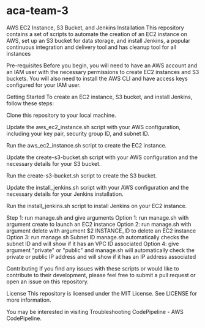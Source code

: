 # aca-team-3

AWS EC2 Instance, S3 Bucket, and Jenkins Installation
This repository contains a set of scripts to automate the creation of an EC2 instance on AWS, set up an S3 bucket for data storage, and install Jenkins, a popular continuous integration and delivery tool and has cleanup tool for all instances

Pre-requisites
Before you begin, you will need to have an AWS account and an IAM user with the necessary permissions to create EC2 instances and S3 buckets. You will also need to install the AWS CLI and have access keys configured for your IAM user.

Getting Started
To create an EC2 instance, S3 bucket, and install Jenkins, follow these steps:

Clone this repository to your local machine.

Update the aws_ec2_instance.sh script with your AWS configuration, including your key pair, security group ID, and subnet ID.

Run the aws_ec2_instance.sh script to create the EC2 instance.

Update the create-s3-bucket.sh script with your AWS configuration and the necessary details for your S3 bucket.

Run the create-s3-bucket.sh script to create the S3 bucket.

Update the install_jenkins.sh script with your AWS configuration and the necessary details for your Jenkins installation.

Run the install_jenkins.sh script to install Jenkins on your EC2 instance.

Step 1: run manage.sh and give arguments
Option 1: run manage.sh with argument create to launch an EC2 instance
Option 2: run manage.sh with argument delete with argument $2 INSTANCE_ID to delete an EC2 instance
Option 3: run manage.sh Subnet ID manage.sh automatically checks the subnet ID and will show if it has an VPC ID associated
Option 4: give argument "private" or "public" and manage.sh will automatically check the private or public IP address and will show if it has an IP address associated

Contributing
If you find any issues with these scripts or would like to contribute to their development, please feel free to submit a pull request or open an issue on this repository.

License
This repository is licensed under the MIT License. See LICENSE for more information.

You may be interested in visiting Troubleshooting CodePipeline - AWS CodePipeline.

